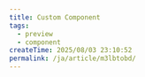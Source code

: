 ```yaml
---
title: Custom Component
tags:
  - preview
  - component
createTime: 2025/08/03 23:10:52
permalink: /ja/article/m3lbtobd/
---
```


<CustomComponent />
